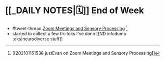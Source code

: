 # [[_DAILY NOTES|🗓]] End of Week 

- #tweet-thread [Zoom Meetings and Sensory Processing](https://twitter.com/evan_just_evan/status/1350138532405387267)  [^1]
- started to collect a few tik-toks I've done [[ND infodump toks|neurodiverse stuff]]

[^1]: [[202101151538 justEvan on Zoom Meetings and Sensory Processing]]
